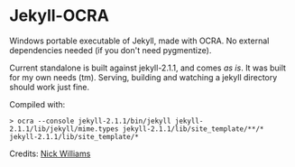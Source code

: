 Jekyll-OCRA
===========

Windows portable executable of Jekyll, made with OCRA.
No external dependencies needed (if you don't need pygmentize).

Current standalone is built against jekyll-2.1.1, and comes _as is_.
It was built for my own needs (tm).
Serving, building and watching a jekyll directory should work just fine.

Compiled with:
```
> ocra --console jekyll-2.1.1/bin/jekyll jekyll-2.1.1/lib/jekyll/mime.types jekyll-2.1.1/lib/site_template/**/* jekyll-2.1.1/lib/site_template/*
```

Credits: 
[Nick Williams](http://www.nickw.it/jekyll-dot-exe/)
